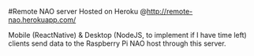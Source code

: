 #Remote NAO server
Hosted on Heroku @http://remote-nao.herokuapp.com/

Mobile (ReactNative) & Desktop (NodeJS, to implement if I have time left) clients send data to the Raspberry Pi NAO host through this server.